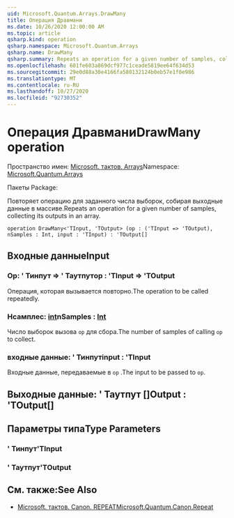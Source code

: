 ```yaml
---
uid: Microsoft.Quantum.Arrays.DrawMany
title: Операция Дравмани
ms.date: 10/26/2020 12:00:00 AM
ms.topic: article
qsharp.kind: operation
qsharp.namespace: Microsoft.Quantum.Arrays
qsharp.name: DrawMany
qsharp.summary: Repeats an operation for a given number of samples, collecting its outputs in an array.
ms.openlocfilehash: 601fe603a869dcf977c1ceade5819ee64f634d53
ms.sourcegitcommit: 29e0d88a30e4166fa580132124b0eb57e1f0e986
ms.translationtype: MT
ms.contentlocale: ru-RU
ms.lasthandoff: 10/27/2020
ms.locfileid: "92730352"
---
```

# <a name="drawmany-operation"></a><span data-ttu-id="2da10-102">Операция Дравмани</span><span class="sxs-lookup"><span data-stu-id="2da10-102">DrawMany operation</span></span>

<span data-ttu-id="2da10-103">Пространство имен: [Microsoft. тактов. Arrays](xref:Microsoft.Quantum.Arrays)</span><span class="sxs-lookup"><span data-stu-id="2da10-103">Namespace: [Microsoft.Quantum.Arrays](xref:Microsoft.Quantum.Arrays)</span></span>

<span data-ttu-id="2da10-104">Пакеты [](https://nuget.org/packages/)</span><span class="sxs-lookup"><span data-stu-id="2da10-104">Package: [](https://nuget.org/packages/)</span></span>


<span data-ttu-id="2da10-105">Повторяет операцию для заданного числа выборок, собирая выходные данные в массиве.</span><span class="sxs-lookup"><span data-stu-id="2da10-105">Repeats an operation for a given number of samples, collecting its outputs in an array.</span></span>

```qsharp
operation DrawMany<'TInput, 'TOutput> (op : ('TInput => 'TOutput), nSamples : Int, input : 'TInput) : 'TOutput[]
```


## <a name="input"></a><span data-ttu-id="2da10-106">Входные данные</span><span class="sxs-lookup"><span data-stu-id="2da10-106">Input</span></span>

### <a name="op--tinput--toutput"></a><span data-ttu-id="2da10-107">Op: ' Тинпут => ' Таутпут</span><span class="sxs-lookup"><span data-stu-id="2da10-107">op : 'TInput => 'TOutput</span></span> 

<span data-ttu-id="2da10-108">Операция, которая вызывается повторно.</span><span class="sxs-lookup"><span data-stu-id="2da10-108">The operation to be called repeatedly.</span></span>


### <a name="nsamples--int"></a><span data-ttu-id="2da10-109">Нсамплес: [int](xref:microsoft.quantum.lang-ref.int)</span><span class="sxs-lookup"><span data-stu-id="2da10-109">nSamples : [Int](xref:microsoft.quantum.lang-ref.int)</span></span>

<span data-ttu-id="2da10-110">Число выборок вызова `op` для сбора.</span><span class="sxs-lookup"><span data-stu-id="2da10-110">The number of samples of calling `op` to collect.</span></span>


### <a name="input--tinput"></a><span data-ttu-id="2da10-111">входные данные: ' Тинпут</span><span class="sxs-lookup"><span data-stu-id="2da10-111">input : 'TInput</span></span>

<span data-ttu-id="2da10-112">Входные данные, передаваемые в `op` .</span><span class="sxs-lookup"><span data-stu-id="2da10-112">The input to be passed to `op`.</span></span>



## <a name="output--toutput"></a><span data-ttu-id="2da10-113">Выходные данные: ' Таутпут []</span><span class="sxs-lookup"><span data-stu-id="2da10-113">Output : 'TOutput[]</span></span>



## <a name="type-parameters"></a><span data-ttu-id="2da10-114">Параметры типа</span><span class="sxs-lookup"><span data-stu-id="2da10-114">Type Parameters</span></span>

### <a name="tinput"></a><span data-ttu-id="2da10-115">' Тинпут</span><span class="sxs-lookup"><span data-stu-id="2da10-115">'TInput</span></span>


### <a name="toutput"></a><span data-ttu-id="2da10-116">' Таутпут</span><span class="sxs-lookup"><span data-stu-id="2da10-116">'TOutput</span></span>



## <a name="see-also"></a><span data-ttu-id="2da10-117">См. также:</span><span class="sxs-lookup"><span data-stu-id="2da10-117">See Also</span></span>

- [<span data-ttu-id="2da10-118">Microsoft. тактов. Canon. REPEAT</span><span class="sxs-lookup"><span data-stu-id="2da10-118">Microsoft.Quantum.Canon.Repeat</span></span>](xref:Microsoft.Quantum.Canon.Repeat)